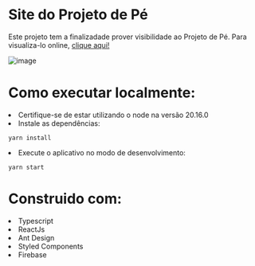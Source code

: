 # Site do Projeto de Pé 

Este projeto tem a finalizadade prover visibilidade ao Projeto de Pé. Para visualiza-lo online, <a href="https://institutodepe.web.app/">clique aqui!</a>

![image](https://github.com/Raphael-Ramalho/Projeto-de-pe/assets/80778485/f1b858c4-80f1-4637-af8b-965767742aca)

# Como executar localmente:

<li>Certifique-se de estar utilizando o node na versão 20.16.0

<li>Instale as dependências:
    
    yarn install

<li>Execute o aplicativo no modo de desenvolvimento:
    
    yarn start

# Construido com:
<li>Typescript
<li>ReactJs
<li>Ant Design
<li>Styled Components
<li>Firebase
